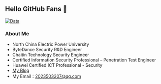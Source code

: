 ## Hello GitHub Fans 👋

[![Data](https://github-readme-stats.vercel.app/api?username=EmYiQing)]()

### About Me
- North China Electric Power University
- ByteDance Security R&D Engineer
- Chaitin Technology Security Engineer
- Certified Information Security Professional – Penetration Test Engineer
- Huawei Certified ICT Professional - Security
- [My Blog](https://xushao.ltd/)
- My Email：2023503307@qq.com
